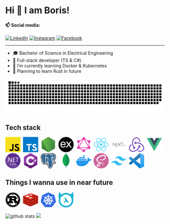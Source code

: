 # Hi 👋 I am Boris!

#### 📫 Social media:

<a href="https://www.linkedin.com/in/boris-bošković-5069a9182/" target="_blank"><img src="https://img.shields.io/badge/LinkedIn-%230077B5.svg?&style=flat-square&logo=linkedin&logoColor=white" alt="LinkedIn"></a>
<a href="https://www.instagram.com/boskovic._/" target="_blank"><img src="https://img.shields.io/badge/Instagram-%23E4405F.svg?&style=flat-square&logo=instagram&logoColor=white" alt="Instagram"></a>
<a href="https://www.facebook.com/borishetfield" target="_blank"><img src="https://img.shields.io/badge/Facebook-%231877F2.svg?&style=flat-square&logo=facebook&logoColor=white" alt="Facebook"></a>

---

-   🎓 Bachelor of Science in Electrical Engineering
-   🎯 Full-stack developer (TS & C#)
-   🌱 I’m currently learning Docker & Kubernetes
-   🦀 Planning to learn Rust in future

<img src="images/snake.svg" />

## Tech stack

<a href="https://developer.mozilla.org/en-US/docs/Web/JavaScript" ><img src="icons/javascript.png" title="JavaScript" width=48 height=48 /></a>&nbsp;
<a href="https://www.typescriptlang.org/" ><img src="icons/typescript.png" title="TypeScript" width=48 height=48 /></a>&nbsp;
<a href="https://nodejs.org/en/" ><img src="icons/nodejs.png" title="Node.js" width=48 height=48 /></a>&nbsp;
<a href="https://expressjs.com/" ><img src="icons/express.png" title="express.js" width=48 height=48 /></a>&nbsp;
<a href="https://graphql.org/" ><img src="icons/graphql.png" title="GraphQL" width=48 height=48 /></a>&nbsp;
<a href="https://reactjs.org/" ><img src="icons/react.png" title="React" width=48 height=48 /></a>&nbsp;
<a href="https://nextjs.org/" ><img src="icons/next.png" title="Next.js" width=48 height=48 /></a>&nbsp;
<a href="https://redux.js.org/" ><img src="icons/redux.png" title="Redux" width=48 height=48 /></a>&nbsp;
<a href="https://vuejs.org/" ><img src="icons/vuejs.png" title="Vue.js" width=48 height=48 /></a>&nbsp;
<a href="https://docs.microsoft.com/en-us/aspnet/core/?view=aspnetcore-6.0" ><img src="icons/dotnetcore.png" title=".NET Core" width=48 height=48 /></a>&nbsp;
<a href="https://docs.microsoft.com/en-us/dotnet/csharp/" ><img src="icons/csharp.png" title="C#" width=48 height=48 /></a>&nbsp;
<a href="https://www.postgresql.org/" ><img src="icons/postgres.png" title="PostgreSQL" width=48 height=48 /></a>&nbsp;
<a href="https://www.mongodb.com/" ><img src="icons/mongodb.png" title="MongoDB" width=48 height=48 /></a>&nbsp;
<a href="https://www.docker.com" ><img src="icons/docker.png" title="Docker" width=48 height=48 /></a>&nbsp;
<a href="https://sass-lang.com/" ><img src="icons/sass.png" title="Sass" width=48 height=48 /></a>&nbsp;
<a href="https://tailwindcss.com/" ><img src="icons/tailwind.png" title="Tailwind" width=48 height=48 /></a>&nbsp;
<a href="https://code.visualstudio.com/" ><img src="icons/vscode.png" title="Visual Studio Code" width=48 height=48 /></a>&nbsp;

## Things I wanna use in near future

<a href="https://www.rust-lang.org/"><img src="icons/rust.png" title="Rust" width=48 height=48 /></a>&nbsp;
<a href="https://redis.io/"><img src="icons/redis.png" title="Redis" width=48 height=48 /></a>&nbsp;
<a href="https://kubernetes.io/"><img src="icons/kubernetes.png" title="Kubernetes" width=48 height=48 /></a>&nbsp;
<a href="https://hasura.io/docs/latest/graphql/core/index/"><img src="icons/hasura.png" title="Hasura" width=48 height=48 /></a>&nbsp;

<img src="https://github-readme-stats.vercel.app/api?username=borisboskovic&show_icons=true" alt="github stats" width="48%" /> <img src="https://github-readme-streak-stats.herokuapp.com/?user=borisboskovic&theme=light" width="48%" >

<!--
**borisboskovic/borisboskovic** is a ✨ _special_ ✨ repository because its `README.md` (this file) appears on your GitHub profile.

Here are some ideas to get you started:

- 🔭 I’m currently working on ...
- 🌱 I’m currently learning ...
- 👯 I’m looking to collaborate on ...
- 🤔 I’m looking for help with ...
- 💬 Ask me about ...
- 📫 How to reach me: ...
- 😄 Pronouns: ...
- ⚡ Fun fact: ...

![Visitor](https://visitor-badge.laobi.icu/badge?page_id=borisboskovic)

### Top Languages
 ![Top Langs](https://github-readme-stats.vercel.app/api/top-langs/?username=borisboskovic&layout=compact)

### Github Streaks
<img src="https://github-readme-streak-stats.herokuapp.com/?user=borisboskovic&theme=light" width="45%" >

-->
